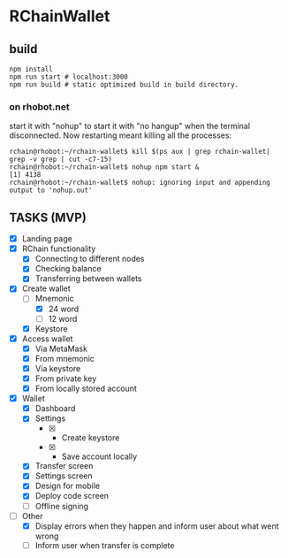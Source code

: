 # RChainWallet
## build
```
npm install
npm run start # localhost:3000
npm run build # static optimized build in build directory.
```
### on rhobot.net
start it with "nohup" to start it with "no hangup" when the terminal disconnected. Now restarting meant killing all the processes:
```
rchain@rhobot:~/rchain-wallet$ kill $(ps aux | grep rchain-wallet| grep -v grep | cut -c7-15)
rchain@rhobot:~/rchain-wallet$ nohup npm start &
[1] 4138
rchain@rhobot:~/rchain-wallet$ nohup: ignoring input and appending output to 'nohup.out'
```
## TASKS (MVP)

- [x] Landing page
- [x] RChain functionality
	- [x] Connecting to different nodes
	- [x] Checking balance
	- [x] Transferring between wallets
- [x] Create wallet
	- [ ] Mnemonic
		- [x] 24 word
		- [ ] 12 word
	- [x] Keystore
- [x] Access wallet
	- [x] Via MetaMask
	- [x] From mnemonic
	- [x] Via keystore
	- [x] From private key
	- [x] From locally stored account
- [x] Wallet
	- [x] Dashboard
	- [x] Settings
		- [x] - Create keystore
		- [x] - Save account locally
	- [x] Transfer screen
	- [x] Settings screen
	- [x] Design for mobile
	- [x] Deploy code screen
	- [ ] Offline signing
- [ ] Other
	- [x] Display errors when they happen and inform user about what went wrong
	- [ ] Inform user when transfer is complete
